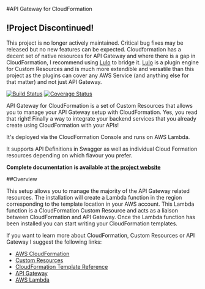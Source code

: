#API Gateway for CloudFormation

## !Project Discontinued!
This project is no longer actively maintained. Critical bug fixes may be released but no new features can be expected.
Cloudformation has a decent set of native resources for API Gateway and where there is a gap in CloudFormation, I recommend using [Lulo](https://www.npmjs.com/package/lulo) to bridge it. 
[Lulo](https://www.npmjs.com/package/lulo) is a plugin engine for Custom Resources and is much more extendible and versatile than this project as the plugins can cover any AWS Service (and anything else for that matter) and not just API Gateway.




[![Build Status](https://travis-ci.org/carlnordenfelt/aws-api-gateway-for-cloudformation.svg?branch=master)](https://travis-ci.org/carlnordenfelt/aws-api-gateway-for-cloudformation)
[![Coverage Status](https://coveralls.io/repos/github/carlnordenfelt/aws-api-gateway-for-cloudformation/badge.svg?branch=master)](https://coveralls.io/github/carlnordenfelt/aws-api-gateway-for-cloudformation?branch=master)

API Gateway for CloudFormation is a set of Custom Resources that allows you to manage your API Gateway setup
with CloudFormation. Yes, you read that right! Finally a way to integrate your backend services that you
already create using CloudFormation with your APIs!

It's deployed via the CloudFormation Console and runs on AWS Lambda.

It supports API Definitions in Swagger as well as individual Cloud Formation resources depending on which flavour you prefer.

**Complete documentation is available at [the project website](https://apigatewaycloudformation.bynordenfelt.com/)**

##Overview

This setup allows you to manage the majority of the API Gateway related resources.
The installation will create a Lambda function in the region corresponding to the template location in your
AWS account. This Lambda function is a CloudFormation Custom Resource and acts as a liaison between
CloudFormation and API Gateway.
Once the Lambda function has been installed you can start writing your CloudFormation templates.

If you want to learn more about CloudFormation, Custom Resources or API Gateway I suggest the following links:
* [AWS CloudFormation](https://aws.amazon.com/cloudformation/)
* [Custom Resources](http://docs.aws.amazon.com/AWSCloudFormation/latest/UserGuide/template-custom-resources.html)
* [CloudFormation Template Reference](http://docs.aws.amazon.com/AWSCloudFormation/latest/UserGuide/template-reference.html)
* [API Gateway](https://aws.amazon.com/api-gateway/)
* [AWS Lambda](http://docs.aws.amazon.com/lambda/latest/dg/welcome.html)
